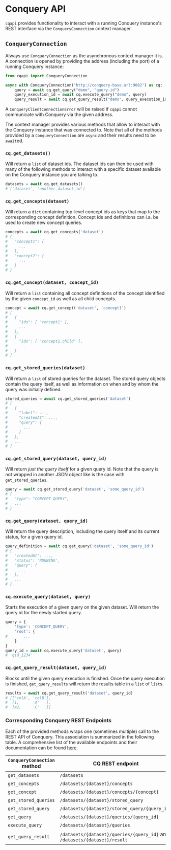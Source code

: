 # Conquery API

`cqapi` provides functionality to interact with a running Conquery instance's REST interface via the `ConqueryConnection`
context manager.

## `ConqueryConnection`

Always use `ConqueryConnection` as the asynchronous context manager it is.
A connection is opened by providing the address (including the port) of a running Conquery instance:

```python
from cqapi import ConqueryConnection

async with ConqueryConnection("http://conquery-base.url:9082") as cq:
    query = await cq.get_query("demo", "query.id")
    query_execution_id = await cq.execute_query("demo", query)
    query_result = await cq.get_query_result("demo", query_execution_id)
```

A `ConqueryClientConnectionError` will be raised if `cqapi` cannot communicate with Conquery via the given address.

The context manager provides various methods that allow to interact with the Conquery instance that was connected to.
Note that all of the methods provided by a `ConqueryConnection` are `async` and their results need to be `await`ed.

### `cq.get_datasets()`

Will return a `list` of dataset ids.
The dataset ids can then be used with many of the following methods to interact with a specific dataset available on the
Conquery instance you are talking to.

```python
datasets = await cq.get_datasets()
# ['dataset', 'another_dataset_id']
```

### `cq.get_concepts(dataset)`

Will return a `dict` containing top-level concept ids as keys that map to the corresponding concept definition.
Concept ids and definitions can i.a. be used to create new concept queries.

```python
concepts = await cq.get_concepts('dataset')
# {
#   "concept1": {
#     ...
#   },
#   "concept2": {
#     ...
#   }
# }
```

### `cq.get_concept(dataset, concept_id)`

Will return a `list` containing all concept definitions of the concept identified by the given `concept_id` as well as
all child concepts.

```python
concept = await cq.get_concept('dataset', 'concept1')
# [
#   {
#     "ids": [ 'concept1' ],
#     ...
#   },
#   {
#     "ids": [ 'concept1.child' ],
#     ...
#   }
# ]
```

### `cq.get_stored_queries(dataset)`

Will return a `list` of stored queries for the dataset. The stored query objects contain the query itself, as well as
information on when and by whom the query was initially defined.

```python
stored_queries = await cq.get_stored_queries('dataset')
# [
#   {
#     "label": ...,
#     "createdAt": ...,
#     "query": {
#       ...
#     }
#   },
#   ...
# ]
```

### `cq.get_stored_query(dataset, query_id)`

Will return *just the query itself* for a given query id. Note that the query is not wrapped in another JSON object like
is the case with `get_stored_queries`.

```python
query = await cq.get_stored_query('dataset', 'some_query_id')
# {
#   "type": "CONCEPT_QUERY",
#   ...
# }
```

### `cq.get_query(dataset, query_id)`

Will return the query description, including the query itself and its current status, for a given query id.

```python
query_definition = await cq.get_query('dataset', 'some_query_id')
# {
#   "createdAt": ...,
#   "status": 'RUNNING',
#   "query": {
#     ...
#   },
#   ...
# }
```

### `cq.execute_query(dataset, query)`

Starts the execution of a given query on the given dataset. Will return the query id for the newly started query.

```python
query = {
    'type': 'CONCEPT_QUERY',
    'root': {
#       ...    
    }
}
query_id = await cq.execute_query('dataset', query)
# 'qid_1234'
```

### `cq.get_query_result(dataset, query_id)`

Blocks until the given query execution is finished. Once the query execution is finished, `get_query_results` will
return the results table in a `list` of `list`s.

```python
results = await cq.get_query_result('dataset', query_id)
# [['colA', 'colB'],
#  [1,      'A'   ],
#  [42,     'C'   ]]
```

### Corresponding Conquery REST Endpoints 

Each of the provided methods wraps one (sometimes multiple) call to the REST API of Conquery. This association is
summarized in the following table. A comprehensive list of the available endpoints and their documentation can be found
[here](https://github.com/bakdata/conquery/blob/develop/docs/REST%20API%20JSONs.md).

| `ConqueryConnection` method | CQ REST endpoint | HTTP method |
| --------------------------- | ---------------- | ----------- |
| `get_datasets` | `/datasets` | GET |
| `get_concepts` | `/datasets/{dataset}/concepts` | GET |
| `get_concept` | `/datasets/{dataset}/concepts/{concept}` | GET |
| `get_stored_queries` | `/datasets/{dataset}/stored_query` | GET |
| `get_stored_query` | `/datasets/{dataset}/stored_query/{query_id}` | GET |
| `get_query` | `/datasets/{dataset}/queries/{query_id}` | GET |
| `execute_query` | `/datasets/{dataset}/queries` | POST |
| `get_query_result` | `/datasets/{dataset}/queries/{query_id}` and `/datasets/{dataset}/result` | GET & GET|
